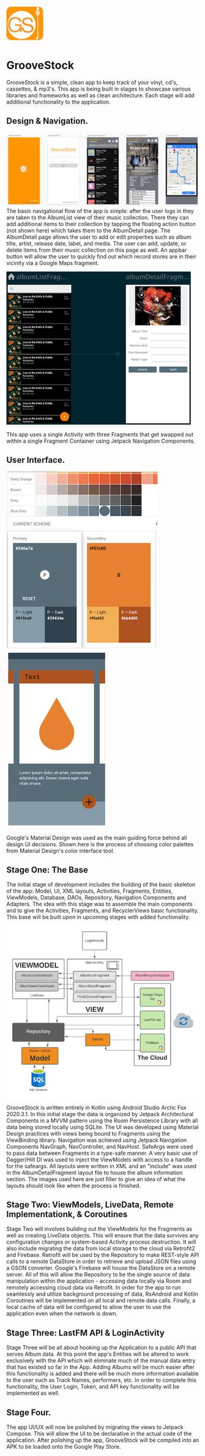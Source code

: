 ![groovestock applogo](images/groovestock_applogo.png)
# GrooveStock
GrooveStock is a simple, clean app to keep track of your vinyl, cd's, cassettes, & mp3's. This app is being built in stages to showcase various libraries and frameworks as well as clean architecture. Each stage will add additional functionality to the application. 

## Design & Navigation.
![groovestock wireframe](images/groovestock_wireframe.png)
The basic navigational flow of the app is simple: after the user logs in they are taken to the AlbumList view of their music collection. There they can add additional items to their collection by tapping the floating action button (not shown here) which takes them to the AlbumDetail page. The AlbumDetail page allows the user to add or edit properties such as album title, artist, release date, label, and media. The user can add, update, or delete items from their music collection on this page as well. An appbar button will allow the user to quickly find out which record stores are in their vicinity via a Google Maps fragment. 

![groovestock nav graph](images/navgraph.png) 

This app uses a single Activity with three Fragments that get swapped out within a single Fragment Container using Jetpack Navigation Components.

## User Interface.
![groovestock material themes](images/groovestock_materialthemes.png) ![groovestock_color demo](images/groovestock_materialdemo.png)

Google's Material Design was used as the main guiding force behind all design UI decisions. Shown here is the process of choosing color palettes from Material Design's color interface tool. 

## Stage One: The Base
The initial stage of development includes the building of the basic skeleton of the app: Model, UI, XML layouts, Activities, Fragments, Entities, ViewModels, Database, DAOs, Repository, Navigation Components and Adapters. The idea with this stage was to assemble the main components and to give the Activities, Fragments, and RecyclerViews basic functionality. This base will be built upon in upcoming stages with added functionality. 

![groovestock architecture](images/groovestock_architecture.png)

GrooveStock is written entirely in Kotlin using Android Studio Arctic Fox 2020.3.1. In this initial stage the data is organized by Jetpack Architectural Components in a MVVM pattern using the Room Persistence Library with all data being stored locally using SQLite. The UI was developed using Material Design practices with views being bound to Fragments using the ViewBinding library. Navigation was achieved using Jetpack Navigation Components NavGraph, NavController, and NavHost. SafeArgs were used to pass data between Fragments in a type-safe manner. A very basic use of Dagger/Hilt DI was used to inject the ViewModels with access to a handle for the safeargs. All layouts were written in XML and an "include" was used in the AlbumDetailFragment layout file to house the album information section. The images used here are just filler to give an idea of what the layouts should look like when the process is finished. 

## Stage Two: ViewModels, LiveData, Remote Implementationk, & Coroutines
Stage Two will involves building out the ViewModels for the Fragments as well as creating LiveData objects. This will ensure that the data survives any configuration changes or system-based Activity process destruction. It will also include migrating the data from local storage to the cloud via Retrofit2 and Firebase. Retrofit will be used by the Repository to make REST-style API calls to a remote DataStore in order to retrieve and upload JSON files using a GSON converter. Google's Firebase will house the DataStore on a remote server. All of this will allow the Repository to be the single source of data manipulation within the application - accessing data locally via Room and remotely accessing cloud data via Retrofit. In order for the app to run seamlessly and utilize background processing of data, RxAndroid and Kotlin Coroutines will be implemented on all local and remote data calls. Finally, a local cache of data will be configured to allow the user to use the application even when the network is down.
  
## Stage Three: LastFM API & LoginActivity
Stage Three will be all about hooking up the Application to a public API that serves Album data. At this point the app's Entities will be altered to work exclusively with the API which will eliminate much of the manual data entry that has existed so far in the App. Adding Albums will be much easier after this functionality is added and there will be much more information available to the user such as Track Names, performers, etc. In order to complete this functionality, the User Login, Token, and API key functionality will be implemented as well.

## Stage Four.
The app UI/UX will now be polished by migrating the views to Jetpack Compose. This will allow the UI to be declarative in the actual code of the application. 
After polishing up the app, GrooveStock will be compiled into an APK to be loaded onto the Google Play Store.
  










